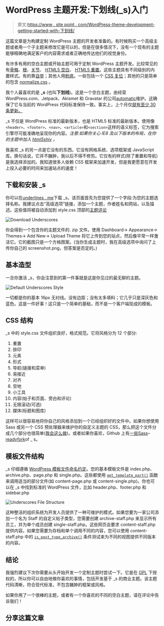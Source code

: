 # WordPress 主题开发:下划线(_s)入门

> 原文:[https://www . site point . com/WordPress-theme-development-getting-started-with-下划线/](https://www.sitepoint.com/wordpress-theme-development-getting-started-with-underscores/)

这篇文章是为构建定制 WordPress 主题的开发者准备的。有时候购买一个高级主题或者用一个子主题来修改它是可以的，但是在很多情况下，没有一个现有的主题能够精确地满足客户的内容需求或者正确地传达他们的视觉身份。

有许多有用的空白主题或开始主题可用于定制 WordPress 主题开发。比较常见的有[骨骼](http://themble.com/bones/)、[根](http://roots.io/starter-theme/)、[关节](http://jointswp.com/)、 [HTML5 空白](http://html5blank.com/)、 [HTML5 重置](http://html5reset.org/#wordpress)。这些主题具有不同级别的内置样式。有的靠[自举](http://getbootstrap.com/)；其他人用[粉底](http://foundation.zurb.com/)。一些包括一个 [CSS 复位](http://meyerweb.com/eric/tools/css/reset/)；其他的只是简单的包含 [normalize.css](http://necolas.github.io/normalize.css/) 。

我个人最喜欢的是 **_s** (也叫**下划线**)。这是一个空白主题，由经营 WordPress.com、Jetpack、Akismet 和 Gravatar 的公司[automatic](http://automattic.com/)维护。这确保了它与当前的 WordPress 代码标准保持一致。事实上，上个月仅[就有至少 30 条更新。](https://github.com/Automattic/_s/commits/master)

_s 不仅是 WordPress 标准的最新版本，也是 HTML5 标准的最新版本。使用像`<header>`、`<footer>`、`<nav>`、`<article>`和`<section>`这样的语义标签，它为搜索引擎尽可能准确地呈现你的内容。*注意:如果你关心 IE8 及以下版本的布局，在你的主题中加入 [html5shiv](https://github.com/aFarkas/html5shiv) 。*

我喜欢 _s 的另一点是它没有的东西。它没有网格系统、选项框架或 JavaScript 库。换句话说，它并不臃肿，我以后不得不修剪。它仅有的样式(除了重置和导航)是我选择添加的。我知道很多人依赖 CSS 框架来加速开发，但是我更愿意在开发上投入必要的时间来加速站点的速度！

## 下载和安装 _s

你可以在[underlines . me](http://underscores.me)下载 _s。该页面首先为您提供了一个字段:为您的主题选择名称。我建议点击“高级选项”链接，添加一个主题，作者姓名和网站，以及描述。这些值将被自动添加到 style.css 顶部的[主题评论](http://codex.wordpress.org/Theme_Development#Theme_Stylesheet)

![Download Underscores](../Images/a800fd97fc54aae523c8d43044f4af8b.png "Download _s at underscores.me")

你会得到一个包含你的主题文件的. zip 文件。使用 Dashboard-> Appearance-> Themes-> Add New-> Upload Theme 将它上传到您的站点，然后像平常一样激活它。它的截图只是一个方格图案。(当你生成主题时，我在高级选项中询问了上传你自己的 screenshot.png，但答案是否定的。)

## 基本造型

一旦你激活 _s，你会注意到的第一件事就是这是你见过的最无聊的主题。

![Default Underscores Style](../Images/bd5472c2ca7c98c807d2a165f910c3d2.png "Default _s styling")

一切都是你的基本 16px 无衬线。没有边距；没有太多填料；它几乎只是深灰色和蓝色。这是一件好事！这只是一个简单的基础，而不是一个客户端现成的模板。

## CSS 结构

_s 中的 style.css 文件组织良好，格式规范。它将风格分为 12 个部分:

1.  重置
2.  排印
3.  元素
4.  形式
5.  导航(链接和菜单)
6.  易接近
7.  对齐
8.  空地
9.  小工具
10.  内容(帖子和页面、旁白和评论)
11.  无限滚动(可选)
12.  媒体(标题和图库)

这样可以很容易地将你自己的风格添加到一个已经组织好的文件中。如果你想使用 Sass 或另一个 CSS 预处理器来维护你的自定义主题的 CSS，那么把这个文件分成几个部分也很简单([我会这么做](http://jamessteinbach.com/css/css-sass-wordpress/))。或者如果你喜欢，Github 上有[一些](https://github.com/sabreuse/sassy_s)[Sass](https://github.com/karmatosed/undersass)–[ready](https://github.com/MichaelArestad/th_s)[fork](https://github.com/WebDevStudios/_s/tree/sass)of _ s。

## 模板文件结构

_s 仔细遵循 [WordPress 模板文件命名约定](http://codex.wordpress.org/Template_Hierarchy)。您的基本模板文件是 index.php、archive.php、page.php 和 single.php。这些都使用 [`get_template_part()`](http://codex.wordpress.org/Function_Reference/get_template_part) 函数来调用适当的部分文件(如 content-page.php 或 content-single.php)。你也可以在 _s 中找到标准的 WordPress 文件，比如 header.php、footer.php 和 sidebar.php

![Underscores File Structure](../Images/8280b10ab9952d2c87686849da5e8809.png "File structure for _s theme")

这种整洁的组织系统为开发人员提供了一种可维护的模式。如果您要为一家公司添加一个名为 Staff 的自定义帖子类型，您需要创建 archive-staff.php 来显示所有员工，并为单个成员创建 single-staff.php。这些网页会要求 content-staff.php 提供内容。如果您需要为存档和单个调用不同的内容，您可以使用 content-staff.php 中的 [`is_post_type_archive()`](http://codex.wordpress.org/Function_Reference/is_post_type_archive) 条件测试来为不同的视图提供不同版本的内容。

## 结论

我强烈建议下次你需要从头开始开发一个定制主题时尝试一下。它是在 [GPL](http://en.wikipedia.org/wiki/GNU_General_Public_License) 下授权的，所以你可以自由地做你喜欢的事情，包括开发基于 _s 的商业主题。该主题代码清晰，符合现代标准，不包含臃肿的框架或风格。

如果你用了一个很棒的主题，或者有一个你喜欢的不同的空白主题，请在评论中告诉我们！

## 分享这篇文章